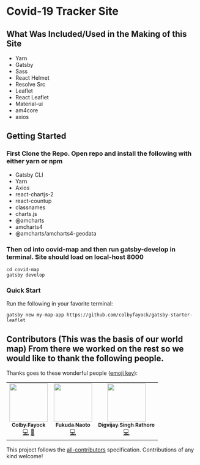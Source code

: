 #  Covid-19 Tracker Site 


##  What Was Included/Used in the Making of this Site
* Yarn
* Gatsby
* Sass
* React Helmet
* Resolve Src
* Leaflet
* React Leaflet
* Material-ui
* am4core
* axios





##  Getting Started

### First Clone the Repo. Open repo and install the following with either yarn or npm 
* Gatsby CLI
* Yarn
* Axios
* react-chartjs-2
* react-countup
* classnames
* charts.js
* @amcharts
* amcharts4  
* @amcharts/amcharts4-geodata

### Then cd into covid-map and then run gatsby-develop in terminal. Site should load on local-host 8000
```
cd covid-map
gatsby develop
```


### Quick Start
Run the following in your favorite terminal:
```
gatsby new my-map-app https://github.com/colbyfayock/gatsby-starter-leaflet
```

## Contributors (This was the basis of our world map) From there we worked on the rest so we would like to thank the following people. 

Thanks goes to these wonderful people ([emoji key](https://allcontributors.org/docs/en/emoji-key)):

<!-- ALL-CONTRIBUTORS-LIST:START - Do not remove or modify this section -->
<!-- prettier-ignore-start -->
<!-- markdownlint-disable -->
<table>
  <tr>
    <td align="center"><a href="https://colbyfayock.com/newsletter"><img src="https://avatars2.githubusercontent.com/u/1045274?v=4" width="100px;" alt=""/><br /><sub><b>Colby Fayock</b></sub></a><br /><a href="https://github.com/colbyfayock/gatsby-starter-leaflet/commits?author=colbyfayock" title="Code">💻</a> <a href="https://github.com/colbyfayock/gatsby-starter-leaflet/commits?author=colbyfayock" title="Documentation">📖</a></td>
    <td align="center"><a href="http://fuku710.info"><img src="https://avatars2.githubusercontent.com/u/13159978?v=4" width="100px;" alt=""/><br /><sub><b>Fukuda Naoto</b></sub></a><br /><a href="https://github.com/colbyfayock/gatsby-starter-leaflet/commits?author=fuku710" title="Code">💻</a></td>
    <td align="center"><a href="http://dynamicdigvijay@gmal.com"><img src="https://avatars0.githubusercontent.com/u/59700645?v=4" width="100px;" alt=""/><br /><sub><b>Digvijay Singh Rathore</b></sub></a><br /><a href="https://github.com/colbyfayock/gatsby-starter-leaflet/commits?author=digvijaysrathore" title="Code">💻</a></td>
  </tr>
</table>

<!-- markdownlint-enable -->
<!-- prettier-ignore-end -->
<!-- ALL-CONTRIBUTORS-LIST:END -->

This project follows the [all-contributors](https://github.com/all-contributors/all-contributors) specification. Contributions of any kind welcome!
